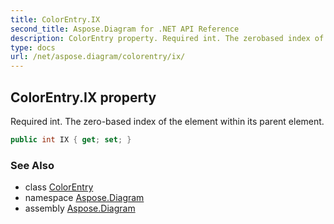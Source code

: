 ```yaml
---
title: ColorEntry.IX
second_title: Aspose.Diagram for .NET API Reference
description: ColorEntry property. Required int. The zerobased index of the element within its parent element
type: docs
url: /net/aspose.diagram/colorentry/ix/
---
```

## ColorEntry.IX property

Required int. The zero-based index of the element within its parent element.

```csharp
public int IX { get; set; }
```

### See Also

* class [ColorEntry](../)
* namespace [Aspose.Diagram](../../colorentry/)
* assembly [Aspose.Diagram](../../../)


